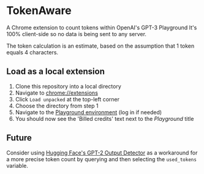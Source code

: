 # TokenAware
A Chrome extension to count tokens within OpenAI's GPT-3 Playground
It's 100% client-side so no data is being sent to any server.

The token calculation is an estimate, based on the assumption that 1 token equals 4 characters.

## Load as a local extension
1. Clone this repository into a local directory
2. Navigate to [chrome://extensions](chrome://extensions)
3. Click `Load unpacked` at the top-left corner
4. Choose the directory from step 1
5. Navigate to the [Playground environment](https://beta.openai.com/playground) (log in if needed)
6. You should now see the 'Billed credits' text next to the *_Playground_* title 

## Future
Consider using [Hugging Face's GPT-2 Output Detector](https://huggingface.co/openai-detector) as a workaround for a more precise token count by querying and then selecting the `used_tokens` variable. 